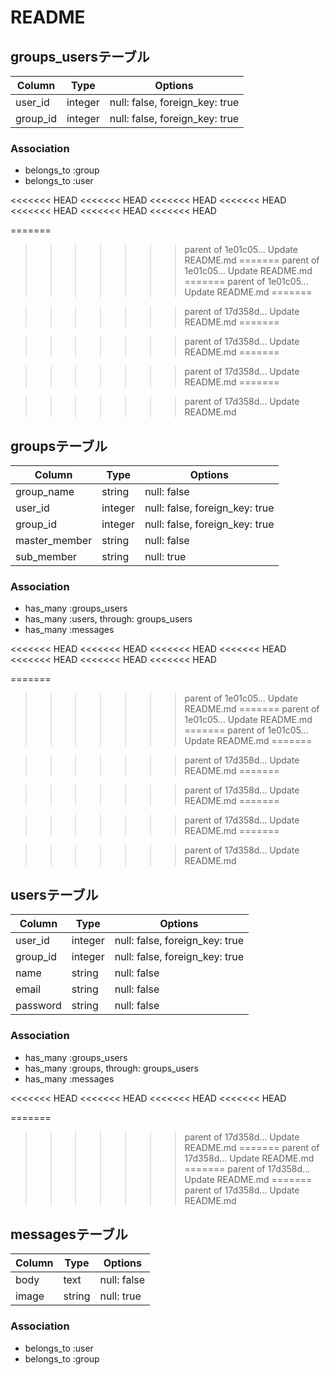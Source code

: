 # README

## groups_usersテーブル

|Column|Type|Options|
|------|----|-------|
|user_id|integer|null: false, foreign_key: true|
|group_id|integer|null: false, foreign_key: true|

### Association
- belongs_to :group
- belongs_to :user


<<<<<<< HEAD
<<<<<<< HEAD
<<<<<<< HEAD
<<<<<<< HEAD
<<<<<<< HEAD
<<<<<<< HEAD
<<<<<<< HEAD


=======
>>>>>>> parent of 1e01c05... Update README.md
=======
>>>>>>> parent of 1e01c05... Update README.md
=======
>>>>>>> parent of 1e01c05... Update README.md
=======


>>>>>>> parent of 17d358d... Update README.md
=======


>>>>>>> parent of 17d358d... Update README.md
=======


>>>>>>> parent of 17d358d... Update README.md
=======


>>>>>>> parent of 17d358d... Update README.md
## groupsテーブル

|Column|Type|Options|
|------|----|-------|
|group_name|string|null: false|
|user_id|integer|null: false, foreign_key: true|
|group_id|integer|null: false, foreign_key: true|
|master_member|string|null: false|
|sub_member|string|null: true|

### Association
- has_many :groups_users
- has_many :users, through: groups_users
- has_many :messages


<<<<<<< HEAD
<<<<<<< HEAD
<<<<<<< HEAD
<<<<<<< HEAD
<<<<<<< HEAD
<<<<<<< HEAD
<<<<<<< HEAD


=======
>>>>>>> parent of 1e01c05... Update README.md
=======
>>>>>>> parent of 1e01c05... Update README.md
=======
>>>>>>> parent of 1e01c05... Update README.md
=======


>>>>>>> parent of 17d358d... Update README.md
=======


>>>>>>> parent of 17d358d... Update README.md
=======


>>>>>>> parent of 17d358d... Update README.md
=======


>>>>>>> parent of 17d358d... Update README.md
## usersテーブル

|Column|Type|Options|
|------|----|-------|
|user_id|integer|null: false, foreign_key: true|
|group_id|integer|null: false, foreign_key: true|
|name|string|null: false|
|email|string|null: false|
|password|string|null: false|

### Association
- has_many :groups_users
- has_many :groups, through: groups_users
- has_many :messages



<<<<<<< HEAD
<<<<<<< HEAD
<<<<<<< HEAD
<<<<<<< HEAD

=======
>>>>>>> parent of 17d358d... Update README.md
=======
>>>>>>> parent of 17d358d... Update README.md
=======
>>>>>>> parent of 17d358d... Update README.md
=======
>>>>>>> parent of 17d358d... Update README.md
## messagesテーブル

|Column|Type|Options|
|------|----|-------|
|body|text|null: false|
|image|string|null: true|

### Association
- belongs_to :user
- belongs_to :group
